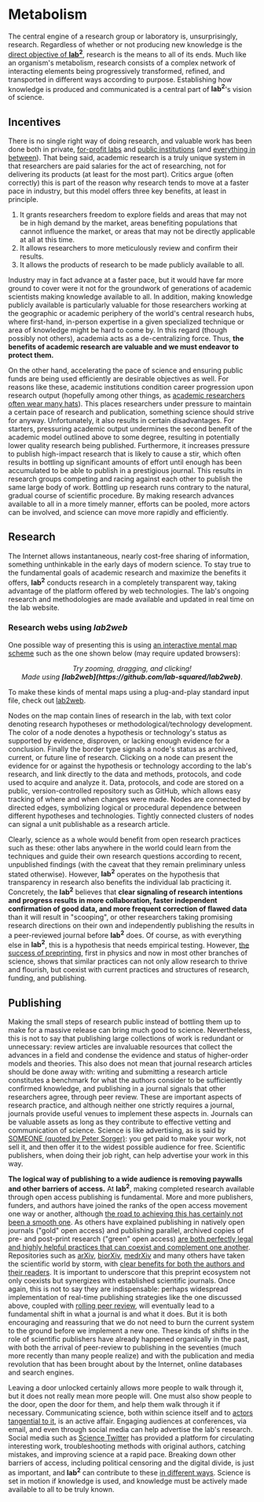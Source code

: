 # Metabolism

The central engine of a research group or laboratory is, unsurprisingly, research. Regardless of whether or not producing new knowledge is the [direct objective of **lab<sup>2</sup>**](philosophy.md), research is the means to all of its ends. Much like an organism's metabolism, research consists of a complex network of interacting elements being progressively transformed, refined, and transported in different ways according to purpose. Establishing how knowledge is produced and communicated is a central part of **lab<sup>2</sup>**'s vision of science.

## Incentives

There is no single right way of doing research, and valuable work has been done both in private, [for-profit labs]() and [public institutions]() (and [everything in between]()). That being said, academic research is a truly unique system in that researchers are paid salaries for the act of researching, not for delivering its products (at least for the most part). Critics argue (often correctly) this is part of the reason why research tends to move at a faster pace in industry, but this model offers three key benefits, at least in principle.

1. It grants researchers freedom to explore fields and areas that may not be in high demand by the market, areas benefiting populations that cannot influence the market, or areas that may not be directly applicable at all at this time.
2. It allows researchers to more meticulously review and confirm their results.
3. It allows the products of research to be made publicly available to all.

Industry may in fact advance at a faster pace, but it would have far more ground to cover were it not for the groundwork of generations of academic scientists making knowledge available to all. In addition, making knowledge publicly available is particularly valuable for those researchers working at the geographic or academic periphery of the world's central research hubs, where first-hand, in-person expertise in a given specialized technique or area of knowledge might be hard to come by. In this regard (though possibly not others), academia acts as a de-centralizing force. Thus, **the benefits of academic research are valuable and we must endeavor to protect them.**

On the other hand, accelerating the pace of science and ensuring public funds are being used efficiently are desirable objectives as well. For reasons like these, academic institutions condition career progression upon research output (hopefully among other things, as [academic researchers often wear many hats](growth.md)). This places researchers under pressure to maintain a certain pace of research and publication, something science should strive for anyway. Unfortunately, it also results in certain disadvantages. For starters, pressuring academic output undermines the second benefit of the academic model outlined above to some degree, resulting in potentially lower quality research being published. Furthermore, it increases pressure to publish high-impact research that is likely to cause a stir, which often results in bottling up significant amounts of effort until enough has been accumulated to be able to publish in a prestigious journal. This results in research groups competing and racing against each other to publish the same large body of work. Bottling up research runs contrary to the natural, gradual course of scientific procedure. By making research advances available to all in a more timely manner, efforts can be pooled, more actors can be involved, and science can move more rapidly and efficiently.

## Research

The Internet allows instantaneous, nearly cost-free sharing of information, something unthinkable in the early days of modern science. To stay true to the fundamental goals of academic research and maximize the benefits it offers, **lab<sup>2</sup>** conducts research in a completely transparent way, taking advantage of the platform offered by web technologies. The lab's ongoing research and methodologies are made available and updated in real time on the lab website.

### Research webs using _**lab2web**_
One possible way of presenting this is using [an interactive mental map scheme](https://github.com/lab-squared/lab2web) such as the one shown below (may require updated browsers):

<script src="http://d3js.org/d3.v3.min.js" charset="utf-8"></script>
<script type="text/javascript" src="../jsnetworkx_lab2web.js"></script>
<div id="lab2web"></div>
<script type="text/javascript" src="../lab2web.js"></script>
<script type="text/javascript">
  lab2web('../sample_input.txt','../lab2webStyle.css', 'lab2web','rect',true,null,500,true);
</script>
<center><i>Try zooming, dragging, and clicking!<br>Made using <b>[lab2web](https://github.com/lab-squared/lab2web)</b></i>.</center>

To make these kinds of mental maps using a plug-and-play standard input file, check out [lab2web](https://github.com/lab-squared/lab2web).

Nodes on the map contain lines of research in the lab, with text color denoting research hypotheses or methodological/technology development. The color of a node denotes a hypothesis or technology's status as supported by evidence, disproven, or lacking enough evidence for a conclusion. Finally the border type signals a node's status as archived, current, or future line of research. Clicking on a node can present the evidence for or against the hypothesis or technology according to the lab's research, and link directly to the data and methods, protocols, and code used to acquire and analyze it. Data, protocols, and code are stored on a public, version-controlled repository such as GitHub, which allows easy tracking of where and when changes were made. Nodes are connected by directed edges, symbolizing logical or procedural dependence between different hypotheses and technologies. Tightly connected clusters of nodes can signal a unit publishable as a research article.

Clearly, science as a whole would benefit from open research practices such as these: other labs anywhere in the world could learn from the techniques and guide their own research questions according to recent, unpublished findings (with the caveat that they remain preliminary unless stated otherwise). However, **lab<sup>2</sup>** operates on the hypothesis that transparency in research also benefits the individual lab practicing it. Concretely, the **lab<sup>2</sup>** believes that **clear signaling of research intentions and progress results in more collaboration, faster independent confirmation of good data, and more frequent correction of flawed data** than it will result in "scooping", or other researchers taking promising research directions on their own and independently publishing the results in a peer-reviewed journal before **lab<sup>2</sup>** does. Of course, as with everything else in **lab<sup>2</sup>**, this is a hypothesis that needs empirical testing. However, [the success of preprinting](), first in physics and now in most other branches of science, shows that similar practices can not only allow research to thrive and flourish, but coexist with current practices and structures of research, funding, and publishing.

## Publishing

Making the small steps of research public instead of bottling them up to make for a massive release can bring much good to science. Nevertheless, this is not to say that publishing large collections of work is redundant or unnecessary: review articles are invaluable resources that collect the advances in a field and condense the evidence and status of higher-order models and theories. This also does not mean that journal research articles should be done away with: writing and submitting a research article constitutes a benchmark for what the authors consider to be sufficiently confirmed knowledge, and publishing in a journal signals that other researchers agree, through peer review. These are important aspects of research practice, and although neither one strictly requires a journal, journals provide useful venues to implement these aspects in. Journals can be valuable assets as long as they contribute to effective vetting and communication of science. Science is like advertising, as is said by [SOMEONE (quoted by Peter Sorger)](): you get paid to make your work, not sell it, and then offer it to the widest possible audience for free. Scientific publishers, when doing their job right, can help advertise your work in this way.

**The logical way of publishing to a wide audience is removing paywalls and other barriers of access.** At **lab<sup>2</sup>**, making completed research available through open access publishing is fundamental. More and more publishers, funders, and authors have joined the ranks of the open access movement one way or another, although [the road to achieving this has certainly not been a smooth one](). As others have explained publishing in natively open journals ("gold" open access) and publishing parallel, archived copies of pre- and post-print research ("green" open access) [are both perfectly legal and highly helpful practices that can coexist and complement one another](). Repositories such as [arXiv](), [biorXiv](), [medrXiv]() and many others have taken the scientific world by storm, with [clear benefits for both the authors and their readers](). It is important to underscore that this preprint ecosystem not only coexists but synergizes with established scientific journals. Once again, this is not to say they are indispensable: perhaps widespread implementation of real-time publishing strategies like the one discussed above, coupled with [rolling peer review](), will eventually lead to a fundamental shift in what a journal is and what it does. But it is both encouraging and reassuring that we do not need to burn the current system to the ground before we implement a new one. These kinds of shifts in the role of scientific publishers have already happened organically in the past, with both the arrival of peer-review to publishing in the seventies (much more recently than many people realize) and with the publication and media revolution that has been brought about by the Internet, online databases and search engines.

Leaving a door unlocked certainly allows more people to walk through it, but it does not really mean more people will. One must also show people to the door, open the door for them, and help them walk through it if necessary. Communicating science, both within science itself and to [actors tangential to it](ecology.md), is an active affair. Engaging audiences at conferences, via email, and even through social media can help advertise the lab's research. Social media such as [Science Twitter]() has provided a platform for circulating interesting work, troubleshooting methods with original authors, catching mistakes, and improving science at a rapid pace. Breaking down other barriers of access, including political censoring and the digital divide, is just as important, and **lab<sup>2</sup>** can contribute to these [in different ways](ecology.md). Science is set in motion if knowledge is used, and knowledge must be actively made available to all to be truly known.

[logo]: img/labSquared_logo_title.svg "labSquared: A laboratory laboratory"
